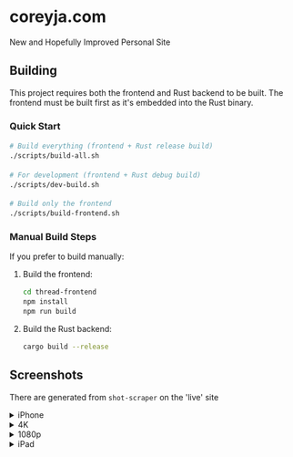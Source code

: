 # coreyja.com

New and Hopefully Improved Personal Site

## Building

This project requires both the frontend and Rust backend to be built. The frontend must be built first as it's embedded into the Rust binary.

### Quick Start

```bash
# Build everything (frontend + Rust release build)
./scripts/build-all.sh

# For development (frontend + Rust debug build)
./scripts/dev-build.sh

# Build only the frontend
./scripts/build-frontend.sh
```

### Manual Build Steps

If you prefer to build manually:

1. Build the frontend:
   ```bash
   cd thread-frontend
   npm install
   npm run build
   ```

2. Build the Rust backend:
   ```bash
   cargo build --release
   ```

## Screenshots

There are generated from `shot-scraper` on the 'live' site

<details><summary>iPhone</summary>

![Screenshot at iPhone](screenshots/iphone.png)
</details>

<details><summary>4K</summary>

  ![Screenshot at 4k](screenshots/4k.png)
</details>

<details><summary>1080p</summary>

![Screenshot at 1080p](screenshots/desktop.png)
</details>

<details><summary>iPad</summary>

![Screenshot at iPad](screenshots/ipad.png)
</details>
